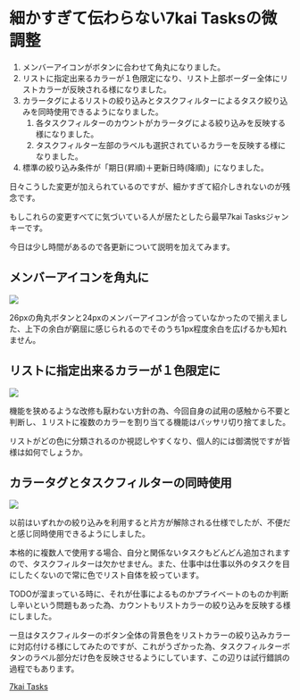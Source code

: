 # 細かすぎて伝わらない7kai Tasksの微調整

1. メンバーアイコンがボタンに合わせて角丸になりました。
1. リストに指定出来るカラーが１色限定になり、リスト上部ボーダー全体にリストカラーが反映される様になりました。
1. カラータグによるリストの絞り込みとタスクフィルターによるタスク絞り込みを同時使用できるようになりました。
    1. 各タスクフィルターのカウントがカラータグによる絞り込みを反映する様になりました。
    1. タスクフィルター左部のラベルも選択されているカラーを反映する様になりました。
1. 標準の絞り込み条件が「期日(昇順)＋更新日時(降順)」になりました。

日々こうした変更が加えられているのですが、細かすぎて紹介しきれないのが残念です。

もしこれらの変更すべてに気づいている人が居たとしたら最早7kai Tasksジャンキーです。

今日は少し時間があるので各更新について説明を加えてみます。

## メンバーアイコンを角丸に

<img src="http://dl.dropbox.com/u/11475683/screen/tasks-20120327a.png">

26pxの角丸ボタンと24pxのメンバーアイコンが合っていなかったので揃えました、上下の余白が窮屈に感じられるのでそのうち1px程度余白を広げるかも知れません。

## リストに指定出来るカラーが１色限定に

<img src="http://dl.dropbox.com/u/11475683/screen/tasks-20120327b.png">

機能を狭めるような改修も厭わない方針の為、今回自身の試用の感触から不要と判断し、１リストに複数のカラーを割り当てる機能はバッサリ切り捨てました。

リストがどの色に分類されるのか視認しやすくなり、個人的には御満悦ですが皆様は如何でしょうか。

## カラータグとタスクフィルターの同時使用

<img src="http://dl.dropbox.com/u/11475683/screen/tasks-20120327c.png">

以前はいずれかの絞り込みを利用すると片方が解除される仕様でしたが、不便だと感じ同時使用できるようにしました。

本格的に複数人で使用する場合、自分と関係ないタスクもどんどん追加されますので、タスクフィルターは欠かせません。また、仕事中は仕事以外のタスクを目にしたくないので常に色でリスト自体を絞っています。

TODOが溜まっている時に、それが仕事によるものかプライベートのものか判断し辛いという問題もあった為、カウントもリストカラーの絞り込みを反映する様にしました。

一旦はタスクフィルターのボタン全体の背景色をリストカラーの絞り込みカラーに対応付ける様にしてみたのですが、これがうざかった為、タスクフィルターボタンのラベル部分だけ色を反映させるようにしています、この辺りは試行錯誤の過程でもあります。

[7kai Tasks](https://tasks.7kai.org/)
